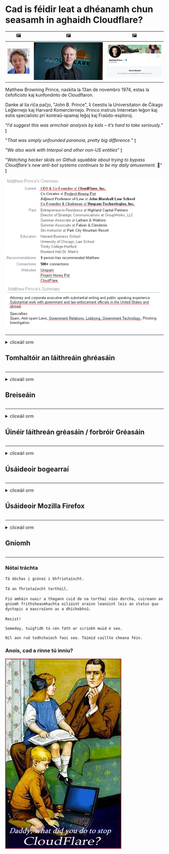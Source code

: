 # Cad is féidir leat a dhéanamh chun seasamh in aghaidh Cloudflare?

| 🖼 | 🖼 | 🖼 |
| --- | --- | --- |
| ![](../image/matthew_prince_teen.jpg) | ![](../image/matthew_prince.jpg) | ![](../image/blockedbymatthewprince.jpg) |


Matthew Browning Prince, naskita la 13an de novembro 1974, estas la ĉefoficisto kaj kunfondinto de Cloudflaron.

Danke al lia riĉa paĉjo, "John B. Prince", li ĉeestis la Universitaton de Ĉikago Leĝlernejo kaj Harvard Komerclernejo.
Princo instruis Interretan leĝon kaj estis specialisto pri kontraŭ-spamaj leĝoj kaj Fraŭdo-esploroj.


"*I’d suggest this was armchair analysis by kids – it’s hard to take seriously.*" [t](https://www.theguardian.com/technology/2015/nov/19/cloudflare-accused-by-anonymous-helping-isis)

"*That was simply unfounded paranoia, pretty big difference.*"  [t](https://twitter.com/xxdesmus/status/992757936123359233)

"*We also work with Interpol and other non-US entities*" [t](https://twitter.com/eastdakota/status/1203028504184360960)

"*Watching hacker skids on Github squabble about trying to bypass Cloudflare's new anti-bot systems continues to be my daily amusement.* 🍿" [t](https://twitter.com/eastdakota/status/1273277839102656515)


![](../image/whoismp.jpg)

---


<details>
<summary>cliceáil orm

## Tomhaltóir an láithreáin ghréasáin
</summary>


- Má tá Cloudflare á úsáid ag an suíomh Gréasáin is fearr leat, abair leo gan Cloudflare a úsáid.
  - Ní dhéanann whining ar na meáin shóisialta mar Facebook, Reddit, Twitter nó Mastodon aon difríocht. [Tá gníomhartha níos airde ná hashtags.](https://twitter.com/phyzonloop/status/1274132092490862594)
  - Déan iarracht teagmháil a dhéanamh le húinéir an láithreáin ghréasáin más mian leat tú féin a dhéanamh úsáideach.

[A dúirt Cloudflare](https://github.com/Eloston/ungoogled-chromium/issues/783):
```
Molaimid duit teagmháil a dhéanamh leis na riarthóirí maidir leis na seirbhísí nó na suíomhanna ar leith a mbíonn ceist agat fúthu agus do thaithí a roinnt.
```

[Mura n-iarrann tú é, ní bhíonn an fhadhb seo ar eolas ag úinéir an láithreáin ghréasáin riamh.](../PEOPLE.md)

![](../image/liberapay.jpg)

[Sampla rathúil](https://counterpartytalk.org/t/turn-off-cloudflare-on-counterparty-co-plz/164/5).<br>
Tá fadhb agat? [Ardaigh do ghuth anois.](https://github.com/maraoz/maraoz.github.io/issues/1) Sampla thíos.

```
Níl tú ach ag cabhrú le cinsireacht chorparáideach agus ollfhaireachas.
http://crimeflare.eu.org
```

```
Tá do leathanach gréasáin i ngairdín múrtha príobháideach CloudFlare a dhéanann mí-úsáid ar phríobháideacht.
http://crimeflare.eu.org
```

- Tóg roinnt ama chun beartas príobháideachta an láithreáin ghréasáin a léamh.
  - má tá an suíomh Gréasáin taobh thiar de Cloudflare nó má tá an láithreán gréasáin ag úsáid seirbhísí atá ceangailte le Cloudflare.

Caithfidh sé a mhíniú cad é an “Cloudflare”, agus cead a iarraidh chun do chuid sonraí a roinnt le Cloudflare. Mura ndéantar amhlaidh beidh sárú muiníne ann agus ba cheart an suíomh Gréasáin atá i gceist a sheachaint.

[Tá sampla inghlactha de bheartas príobháideachta anseo](https://archive.is/bDlTz) ("Subprocessors" > "Entity Name")

```
Tá do pholasaí príobháideachta léite agam agus ní féidir liom an focal Cloudflare a aimsiú.
Diúltaím sonraí a roinnt leat má leanann tú ag cur mo chuid sonraí chuig Cloudflare.
http://crimeflare.eu.org
```

Seo sampla de bheartas príobháideachta nach bhfuil an focal Cloudflare ann.
[Liberland Jobs](https://archive.is/daKIr) [privacy policy](https://docsend.com/view/feiwyte):

![](../image/cfwontobey.jpg)

Tá a mbeartas príobháideachta féin ag Cloudflare.
[Is breá le Cloudflare daoine doxxing.](https://www.reddit.com/r/GamerGhazi/comments/2s64fe/be_wary_reporting_to_cloudflare/)

Seo sampla maith d’fhoirm shínithe an láithreáin ghréasáin.
AFAIK, suíomh Gréasáin nialasach déan é seo. An mbeidh muinín agat astu?

```
Trí “Cláraigh le haghaidh XYZ” a chliceáil, aontaíonn tú lenár dtéarmaí seirbhíse agus ráiteas príobháideachta.
Aontaíonn tú freisin do chuid sonraí a roinnt le Cloudflare agus aontaíonn tú freisin le ráiteas príobháideachta cloudflare.
Má sceitheann Cloudflare do chuid faisnéise nó mura ligfidh sé duit ceangal lenár bhfreastalaithe, ní sinne atá an locht. [*]

[ Clarú ] [ ní aontaím ]
```
[*] [PEOPLE.md](../PEOPLE.md)


- Déan iarracht gan a seirbhís a úsáid. Cuimhnigh go bhfuil Cloudflare ag faire ort.
  - ["I'm in your TLS, sniffin' your passworz"](../image/iminurtls.jpg)

- Cuardaigh suíomh Gréasáin eile. Tá roghanna agus deiseanna eile ar an idirlíon!

- Cuir ina luí ar do chairde Tor a úsáid go laethúil.
  - Ba cheart go mbeadh anaithnideacht mar chaighdeán an idirlín oscailte!
  - [Tabhair faoi deara nach dtaitníonn tionscadal Tor leis an tionscadal seo.](../HISTORY.md)

</details>

------

<details>
<summary>cliceáil orm

## Breiseáin
</summary>

- Más é Firefox, Brabhsálaí Tor, nó Cróimiam Ungoogled do bhrabhsálaí bain úsáid as ceann de na breiseáin seo thíos.
  - Más mian leat breiseán nua eile a chur leis fiafraigh faoi ar dtús.


| Ainm | Forbróir | Tacaíocht | An féidir Bloc | An féidir Fógra a thabhairt | Chrome |
| -------- | -------- | -------- | -------- | -------- | -------- |
| [Bloku Cloudflaron MITM-Atakon](../subfiles/about.bcma.md) | #Addon | [ ? ](http://crimeflare.eu.org/) | **Sea**     | **Sea**     |  **Sea** |
| [Ĉu ligoj estas vundeblaj al MITM-atako?](../subfiles/about.ismm.md) | #Addon | [ ? ](http://crimeflare.eu.org/) | Níl     | **Sea**     |  **Sea** |
| [Ĉu ĉi tiuj ligoj blokos Tor-uzanton?](../subfiles/about.isat.md) | #Addon | [ ? ](http://crimeflare.eu.org/) | Níl     | **Sea**     |  **Sea** |
| [Block Cloudflare MITM Attack](https://trac.torproject.org/projects/tor/attachment/ticket/24351/block_cloudflare_mitm_attack-1.0.14.1-an%2Bfx.xpi)<br>[**DELETED BY TOR PROJECT**](../HISTORY.md) | nullius | [ ? ](tool/block_cloudflare_mitm_fx), [Link](http://crimeflare.eu.org/) | **Sea**     | **Sea**     |  Níl |
| [TPRB](http://34ahehcli3epmhbu2wbl6kw6zdfl74iyc4vg3ja4xwhhst332z3knkyd.onion/) | Sw | [ ? ](http://34ahehcli3epmhbu2wbl6kw6zdfl74iyc4vg3ja4xwhhst332z3knkyd.onion/) | **Sea**     | **Sea**     |  Níl |
| [Detect Cloudflare](https://addons.mozilla.org/en-US/firefox/addon/detect-cloudflare/) | Frank Otto | [ ? ](https://github.com/traktofon/cf-detect) | Níl     | **Sea**     |  Níl |
| [True Sight](https://addons.mozilla.org/en-US/firefox/addon/detect-cloudflare-plus/) | claustromaniac | [ ? ](https://github.com/claustromaniac/detect-cloudflare-plus) | Níl     | **Sea**     |  Níl |
| [Which Cloudflare datacenter am I visiting?](https://addons.mozilla.org/en-US/firefox/addon/cf-pop/) | 依云 | [ ? ](https://github.com/lilydjwg/cf-pop) | Níl     | **Sea**     |  Níl |


- Is féidir le "Decentraleyes" an nasc le "CDNJS (Cloudflare)" a stopadh.
  - Cuireann sé cosc ​​ar a lán iarratas líonraí a bhaint amach, agus freastalaíonn sé ar chomhaid áitiúla chun suíomhanna a choinneáil ó bhriseadh.
  - D'fhreagair an forbróir: "[very concerning indeed](https://github.com/Synzvato/decentraleyes/issues/236#issuecomment-352049501)", "[widespread usage severely centralizes the web](https://github.com/Synzvato/decentraleyes/issues/251#issuecomment-366752049)"

- [Féadfaidh tú freisin deimhniú Cloudflare a bhaint nó a chur ar iontaoibh ó d’Údarás Teastas (CA).](https://www.ssl.com/how-to/remove-root-certificate-firefox/)

</details>

------

<details>
<summary>cliceáil orm

## Úinéir láithreán gréasáin / forbróir Gréasáin
</summary>


![](../image/word_cloudflarefree.jpg)

- Ná húsáid tuaslagán Cloudflare, Tréimhse.
  - Is féidir leat a dhéanamh níos fearr ná sin, ceart? [Seo mar is féidir síntiúis, pleananna, fearainn nó cuntais Cloudflare a bhaint.](https://support.cloudflare.com/hc/en-us/articles/200167776-Removing-subscriptions-plans-domains-or-accounts)

| 🖼 | 🖼 |
| --- | --- |
| ![](../image/htmlalertcloudflare.jpg) | ![](../image/htmlalertcloudflare2.jpg) |

- Ag iarraidh níos mó custaiméirí? Tá a fhios agat cad atá le déanamh. Tá leid "os cionn na líne".
  - [Dia duit, scríobh tú “Glacaimid go dáiríre le do phríobháideacht” ach fuair mé “Earráid 403 Proxy Toirmiscthe Gan Ainm Gan Cead”.](https://it.slashdot.org/story/19/02/19/0033255/stop-saying-we-take-your-privacy-and-security-seriously) Cén fáth a bhfuil tú ag cur bac ar Tor Nó VPN? [Agus cén fáth a bhfuil tú ag cur bac ar ríomhphoist shealadacha?](http://523kpawzkarw3j6afz2elxfs4h3hfclomkcmbjs6kaimo4lokympi6yd.onion/)

![](../image/anonexist.jpg)

- Méadóidh an seans go dtitfidh tú as Cloudflare. Ní féidir le cuairteoirí rochtain a fháil ar do shuíomh Gréasáin má tá do fhreastalaí síos nó má tá Cloudflare síos.
  - [Ar shíl tú i ndáiríre nach ndeachaigh Cloudflare síos riamh?](https://www.ibtimes.com/cloudflare-down-not-working-sites-producing-504-gateway-timeout-errors-2618008) [Another](https://twitter.com/Jedduff/status/1097875615997399040) [sample](https://twitter.com/search?f=tweets&vertical=default&q=Cloudflare%20is%20having%20problems). [Need more](../PEOPLE.md)?

![](../image/cloudflareinternalerror.jpg)

- Déanfaidh Cloudflare úsáid as do “sheirbhís API”, “freastalaí nuashonraithe bogearraí” nó “fotha RSS” do chustaiméirí. Ghlaoigh custaiméir ort agus dúirt "Ní féidir liom do API a úsáid níos mó", agus níl aon tuairim agat cad atá ar siúl. Féadann Cloudflare bac a chur ar do chustaiméir go ciúin. An gceapann tú go bhfuil sé ceart go leor?
  - Tá go leor seirbhís ar líne do chliaint léitheoir RSS agus léitheoir RSS. Cén fáth a bhfuil tú ag foilsiú fotha RSS mura bhfuil tú ag ligean do dhaoine liostáil?

![](../image/rssfeedovercf.jpg)

- An bhfuil teastas HTTPS uait? Úsáid "Let's Encrypt" nó díreach é a cheannach ón gcuideachta CA.

- An bhfuil freastalaí DNS de dhíth ort? Ní féidir do fhreastalaí féin a chur ar bun? Cad mar gheall orthu: [Hurricane Electric Free DNS](https://dns.he.net/), [Dyn.com](https://dyn.com/dns/), [1984 Hosting](https://www.1984hosting.com/), [Afraid.Org (Scrios Riarachán do chuntas má úsáideann tú TOR)](https://freedns.afraid.org/)

- Ag lorg seirbhíse óstála? Saor in aisce amháin? Cad mar gheall orthu: [Onion Service](http://vww6ybal4bd7szmgncyruucpgfkqahzddi37ktceo3ah7ngmcopnpyyd.onion/en/security/network-security/tor/onionservices-best-practices), [Free Web Hosting Area](https://freewha.com/), [Autistici/Inventati Web Site Hosting](https://www.autinv5q6en4gpf4.onion/services/website), [Github Pages](https://pages.github.com/), [Surge](https://surge.sh/)
  - [Roghanna malartacha ar Cloudflare](../subfiles/cloudflare-alternatives.md)

- An bhfuil tú ag úsáid "cloudflare-ipfs.com"? [An bhfuil a fhios agat go bhfuil Cloudflare IPFS go dona?](../PEOPLE.md)

- Suiteáil Balla Dóiteáin Feidhmchlár Gréasáin mar OWASP agus Fail2Ban ar do fhreastalaí agus cumraigh i gceart é.
  - Ní réiteach é Blocking Tor. Ná pionós a ghearradh ar gach duine ach as drochúsáideoirí beaga.

- Atreorú nó bloc úsáideoirí "Cloudflare Warp" ó rochtain a fháil ar do shuíomh Gréasáin. Agus tabhair cúis más féidir leat.

> Liosta IP: "[Raonta IP reatha Cloudflare](cloudflare_inc/)"

> A: Just bloc iad

```
server {
...
deny 173.245.48.0/20;
deny 103.21.244.0/22;
deny 103.22.200.0/22;
deny 103.31.4.0/22;
deny 141.101.64.0/18;
deny 108.162.192.0/18;
deny 190.93.240.0/20;
deny 188.114.96.0/20;
deny 197.234.240.0/22;
deny 198.41.128.0/17;
deny 162.158.0.0/15;
deny 104.16.0.0/12;
deny 172.64.0.0/13;
deny 131.0.72.0/22;
deny 2400:cb00::/32;
deny 2606:4700::/32;
deny 2803:f800::/32;
deny 2405:b500::/32;
deny 2405:8100::/32;
deny 2a06:98c0::/29;
deny 2c0f:f248::/32;
...
}
```

> B: Atreorú chuig an leathanach rabhaidh

```
http {
...
geo $iscf {
default 0;
173.245.48.0/20 1;
103.21.244.0/22 1;
103.22.200.0/22 1;
103.31.4.0/22 1;
141.101.64.0/18 1;
108.162.192.0/18 1;
190.93.240.0/20 1;
188.114.96.0/20 1;
197.234.240.0/22 1;
198.41.128.0/17 1;
162.158.0.0/15 1;
104.16.0.0/12 1;
172.64.0.0/13 1;
131.0.72.0/22 1;
2400:cb00::/32 1;
2606:4700::/32 1;
2803:f800::/32 1;
2405:b500::/32 1;
2405:8100::/32 1;
2a06:98c0::/29 1;
2c0f:f248::/32 1;
}
...
}

server {
...
if ($iscf) {rewrite ^ https://example.com/cfwsorry.php;}
...
}

<?php
header('HTTP/1.1 406 Not Acceptable');
echo <<<CLOUDFLARED
Thank you for visiting ourwebsite.com!<br />
We are sorry, but we can't serve you because your connection is being intercepted by Cloudflare.<br />
Please read http://crimeflare.eu.org for more information.<br />
CLOUDFLARED;
die();
```

- Cuir Seirbhís Tor Oinniún nó I2P ar bun má chreideann tú saoirse agus má chuireann tú fáilte roimh úsáideoirí gan ainm.

- Iarr comhairle ó oibreoirí dé-láithreáin ghréasáin Clearnet / Tor eile agus déan cairde gan ainm!

</details>

------

<details>
<summary>cliceáil orm

## Úsáideoir bogearraí
</summary>


- Tá DiscF ag úsáid CloudFlare. Roghanna malartacha? Molaimid [**Briar** (Android)](https://f-droid.org/en/packages/org.briarproject.briar.android/), [Ricochet (PC)](https://ricochet.im/), [Tox + Tor (Android/PC)](https://tox.chat/download.html)
  - Cuimsíonn Briar deamhan Tor mar sin ní gá duit Orbot a shuiteáil.
  - Scrios forbróirí Qwtch, Open Privacy, tionscadal stop_cloudflare óna seirbhís git gan fógra.

- Má úsáideann tú Debian GNU / Linux, nó aon díorthach, liostáil: [bug #831835](https://bugs.debian.org/cgi-bin/bugreport.cgi?bug=831835). Agus más féidir leat, cuidigh leis an paiste a fhíorú, agus cuidigh leis an gcothaitheoir teacht ar an tátal ceart ar cheart glacadh leis.

- Mol na brabhsálaithe seo i gcónaí.

| Ainm | Forbróir | Tacaíocht | Tráchtaireacht |
| -------- | -------- | -------- | -------- |
| [Ungoogled-Chromium](https://ungoogled-software.github.io/ungoogled-chromium-binaries/) | Eloston | [ ? ](https://github.com/Eloston/ungoogled-chromium) | PC (Win, Mac, Linux)  _!Tor_ |
| [Bromite](https://www.bromite.org/fdroid) | Bromite | [ ? ](https://github.com/bromite/bromite/issues) | Android  _!Tor_ |
| [Tor Browser](https://www.torproject.org/download/) | Tor Project | [ ? ](https://support.torproject.org/) | PC (Win, Mac, Linux)  _Tor_|
| [Tor Browser Android](https://www.torproject.org/download/) | Tor Project | [ ? ](https://support.torproject.org/) | Android  _Tor_|
| [Onion Browser](https://itunes.apple.com/us/app/onion-browser/id519296448?mt=8) | Mike Tigas | [ ? ](https://github.com/OnionBrowser/OnionBrowser/issues) | Apple iOS  _Tor_|
| [GNU/Icecat](https://www.gnu.org/software/gnuzilla/) | GNU | [ ? ](https://www.gnu.org/software/gnuzilla/) | PC (Linux) |
| [IceCatMobile](https://f-droid.org/en/packages/org.gnu.icecat/) | GNU | [ ? ](https://lists.gnu.org/mailman/listinfo/bug-gnuzilla) | Android |
| [Iridium Browser](https://iridiumbrowser.de/about/) | Iridium | [ ? ](https://github.com/iridium-browser/iridium-browser/) | PC (Win, Mac, Linux, OpenBSD) |


Tá príobháideacht bogearraí eile neamhfhoirfe. Ní chiallaíonn sé seo go bhfuil brabhsálaí Tor "foirfe".
Níl aon 100% slán ná 100% príobháideach ar an idirlíon agus teicneolaíocht.

- Ná bí ag iarraidh Tor a úsáid? Is féidir leat brabhsálaí ar bith a úsáid le deamhan Tor.
  - [Tabhair faoi deara nach dtaitníonn seo le tionscadal Tor.](https://support.torproject.org/tbb/tbb-9/) Úsáid Brabhsálaí Tor má tá tú in ann é sin a dhéanamh.
- [Conas Cróimiam a úsáid le Tor](../subfiles/chromium_tor.md)


Labhraimís faoi phríobháideacht bogearraí eile.

- [Más gá duit Firefox a úsáid i ndáiríre, roghnaigh "Firefox ESR".](https://www.mozilla.org/en-US/firefox/organizations/)
  - [Firefox - Faire Faire Spiaireachta](https://spyware.neocities.org/articles/firefox.html)
  - [Diúltaíonn Firefox saor-chaint, toirmeasc ar chaint saor in aisce](https://web.archive.org/web/20200423010026/https://reclaimthenet.org/firefox-rejects-free-speech-bans-free-speech-commenting-plugin-dissenter-from-its-extensions-gallery/)
  - ["100+ downvotes. Is cosúil go n-iarrtar ar chuideachta bogearraí cloí leis ... tá an iomarca bogearraí ann na laethanta seo."](https://old.reddit.com/r/firefox/comments/gutdiw/weve_got_work_to_do_the_mozilla_blog/fslbbb6/)
  - [Uh, cén fáth a léiríonn Firefox naisc urraithe dom i mo bharra URL?](https://www.reddit.com/r/firefox/comments/jybx2w/uh_why_is_firefox_showing_me_sponsored_links_in/)
  - [Mozilla - Diabhal incarnate](https://digdeeper.neocities.org/ghost/mozilla.html)

- [Cuimhnigh, tá seirbhís Cloudflare á úsáid ag Mozilla.](https://www.robtex.com/dns-lookup/www.mozilla.org) [Tá seirbhís DNS Cloudflare á úsáid acu ar a dtáirge freisin.](https://www.theregister.co.uk/2018/03/21/mozilla_testing_dns_encryption/)

- [Dhiúltaigh Mozilla an ticéad seo go hoifigiúil.](https://bugzilla.mozilla.org/show_bug.cgi?id=1426618)

- [Is joke é Firefox Focus.](https://github.com/mozilla-mobile/focus-android/issues/1743) [Gheall siad teiliméadracht a mhúchadh ach d’athraigh siad é.](https://github.com/mozilla-mobile/focus-android/issues/4210)

- [Is breá le forbróir PaleMoon / Basilisk Cloudflare.](https://github.com/mozilla-mobile/focus-android/issues/1743#issuecomment-345993097)
  - [Rinne Freastalaí Cartlainne Pale Moon malware a hackáil agus a scaipeadh ar feadh 18 mí](https://www.reddit.com/r/privacytoolsIO/comments/cc808y/pale_moons_archive_server_hacked_and_spread/)
  - Is fuath leis úsáideoirí Tor freisin - "[Lig sé a bheith naimhdeach i dtreo Tor. Sílim gur chóir go mbeadh an chuid is mó de na suíomhanna naimhdeach i dtreo Tor ag smaoineamh ar a fhachtóir mí-úsáide an-ard.](https://github.com/yacy/yacy_search_server/issues/314#issuecomment-565932097)"

- [Tá fadhb mhór “fóin abhaile” ag Waterfox](https://spyware.neocities.org/articles/waterfox.html)

- [Is spiaireacht é Google Chrome.](https://www.gnu.org/proprietary/malware-google.en.html)
  - [Déanann Google próifíl ar do ghníomhaíocht.](https://spyware.neocities.org/articles/chrome.html)

- [Déanann SRWare Iron an iomarca nasc baile le fóin.](https://spyware.neocities.org/articles/iron.html) Ceanglaíonn sé freisin le fearainn google.

- [Lorgairí liostálaí Facebook / Twitter Brabhsálaí Brave.](https://www.bleepingcomputer.com/news/security/facebook-twitter-trackers-whitelisted-by-brave-browser/)
  - [Seo tuilleadh ceisteanna.](https://spyware.neocities.org/articles/brave.html)
  - [ID cleamhnaithe binance](https://twitter.com/cryptonator1337/status/1269594587716374528)

- [Ligeann Microsoft Edge do Facebook cód Flash a reáchtáil taobh thiar de dhroim úsáideoirí.](https://www.zdnet.com/article/microsoft-edge-lets-facebook-run-flash-code-behind-users-backs/)

- [Níl meas ag Vivaldi ar do phríobháideacht.](https://spyware.neocities.org/articles/vivaldi.html)

- [Leibhéal spiaireachta ceoldráma: Fíor-ard](https://spyware.neocities.org/articles/opera.html)

- Apple iOS: [Níor chóir duit a bheith ag úsáid iOS ar chor ar bith, go príomha toisc gur malware atá ann.](https://www.gnu.org/proprietary/malware-apple.html)

Dá bhrí sin molaimid thuas tábla amháin. Tada eile.

</details>

------

<details>
<summary>cliceáil orm

## Úsáideoir Mozilla Firefox
</summary>


- Seolfaidh "Firefox Nightly" faisnéis ar leibhéal dífhabhtaithe chuig freastalaithe Mozilla gan modh rogha an diúltaithe.
  - [Tá freastalaithe Mozilla ag bealadh Cloudflare](https://www.digwebinterface.com/?hostnames=www.mozilla.org%0D%0Amozilla.cloudflare-dns.com&type=&ns=resolver&useresolver=8.8.4.4&nameservers=)

- Is féidir toirmeasc a chur ar Firefox ceangal le freastalaithe Mozilla.
  - [Treoir teimpléid beartais Mozilla](https://github.com/mozilla/policy-templates/blob/master/README.md)
  - Coinnigh i gcuimhne go bhféadfadh an cleas seo stopadh ag obair i leagan níos déanaí mar is maith le Mozilla bánú a dhéanamh orthu féin.
  - Úsáid balla dóiteáin agus scagaire DNS chun iad a bhac go hiomlán.

"`/distribution/policies.json`"

>     "WebsiteFilter": {
> 		"Block": [
> 		"*://*.mozilla.com/*",
> 		"*://*.mozilla.net/*",
> 		"*://*.mozilla.org/*",
> 		"*://webcompat.com/*",
> 		"*://*.firefox.com/*",
> 		"*://*.thunderbird.net/*",
> 		"*://*.cloudflare.com/*"
> 		]
>     },


- ~~Tuairiscigh fabht ar rianaitheoir mozilla, ag rá leo gan Cloudflare a úsáid.~~ Bhí tuairisc ar fhabht ar bugzilla. Cuireadh a n-imní in iúl do go leor daoine, ach chuir an lucht riaracháin an fabht i bhfolach in 2018.

- Is féidir leat DoH a dhíchumasú i Firefox.
  - [Athraigh an soláthróir DNS réamhshocraithe de firefox](../subfiles/change-firefox-dns.md)

![](../image/firefoxdns.jpg)

- [Más mian leat DNS neamh-ISP a úsáid, smaoinigh ar sheirbhís OpenNIC Tier2 DNS nó aon cheann de sheirbhísí DNS neamh-Cloudflare a úsáid.](https://wiki.opennic.org/start)
![](../image/opennic.jpg)
  - Bloc Cloudflare le DNS. [Crimeflare DNS](https://dns.crimeflare.eu.org/)

- Is féidir leat Tor a úsáid mar athscríobh DNS. [Mura saineolaí Tor tú, cuir ceist anseo.](https://tor.stackexchange.com/)

> **Conas?**
> 1. Íoslódáil Tor agus é a shuiteáil ar do ríomhaire.
> 2. Cuir an líne seo le comhad "torrc".
> DNSPort 127.0.0.1:53
> 3. Atosaigh Tor.
> 4. Socraigh freastalaí DNS do ríomhaire go "127.0.0.1".

</details>

------

<details>
<summary>cliceáil orm

## Gníomh
</summary>


- Inis do dhaoine eile mórthimpeall ort faoi na contúirtí a bhaineann le Cloudflare.

- [Cuidigh leis an stór seo a fheabhsú.](http://crimeflare.eu.org).
  - Tá na liostaí, na hargóintí ina choinne agus na sonraí araon.

- [Déan doiciméadú agus déan an-phoiblí nuair a théann rudaí mícheart le Cloudflare (agus cuideachtaí dá samhail), agus déan cinnte an stór seo a lua nuair a dhéanann tú amhlaidh](http://crimeflare.eu.org) :)

- Iarr ar níos mó daoine Tor a úsáid de réir réamhshocraithe ionas go mbeidh siad in ann taithí a fháil ar an ngréasán ó pheirspictíocht áiteanna éagsúla ar domhan.

- Tosaigh grúpaí, sna meáin shóisialta agus i bhfeoil, atá tiomanta don domhan a shaoradh ó Cloudflare.

- Nuair is iomchuí, déan nasc leis na grúpaí seo ar an stór seo - is áit é seo chun oibriú le chéile mar ghrúpaí a chomhordú.

- [Cuir tús le coop a fhéadfaidh rogha neamh-chorparáideach brí a sholáthar do Cloudflare.](../subfiles/cloudflare-alternatives.md)

- Cuir in iúl dúinn faoi aon roghanna eile chun cabhrú le cosaint ilchisealach a sholáthar i gcoinne Cloudflare ar a laghad.

- Más custaiméir Cloudflare tú, socraigh do shocruithe príobháideachta, agus fan go sáraíonn siad iad.
  - [Ansin tabhair leat iad faoi tháillí sáraithe frith-spam / príobháideachta.](https://twitter.com/thexpaw/status/1108424723233419264)

- Má tá tú i Stáit Aontaithe Mheiriceá agus más banc nó cuntasóir an láithreán gréasáin atá i gceist, déan iarracht brú dlíthiúil a thabhairt faoin Acht Gramm-Leach-Bliley, nó faoi Acht na Meiriceánaigh faoi Dhíchumas agus tuairisc a thabhairt dúinn ar a mhéid a gheobhaidh tú .

- Más suíomh rialtais é an suíomh Gréasáin, déan iarracht brú dlíthiúil a thabhairt faoin 1ú Leasú ar Bhunreacht na SA.

- Más saoránach den AE tú, déan teagmháil leis an suíomh Gréasáin chun d’fhaisnéis phearsanta a sheoladh faoin Rialachán Ginearálta maidir le Cosaint Sonraí. Má dhiúltaíonn siad do chuid faisnéise a thabhairt duit, is sárú dlí é sin.

- Maidir le cuideachtaí a mhaíonn go dtugann siad seirbhís ar a suíomh Gréasáin, déan iarracht iad a thuairisciú mar “fhógraíocht bhréagach” d’eagraíochtaí cosanta tomhaltóirí agus do BBB. Freastalaíonn freastalaithe Cloudflare ar shuíomhanna Gréasáin Cloudflare.

- [Molann an ITU i gcomhthéacs na SA go bhfuil Cloudflare ag tosú ag éirí mór go leor go bhféadfaí dlí in aghaidh trustaí a thabhairt anuas orthu.](https://www.itu.int/en/ITU-T/Workshops-and-Seminars/20181218/Documents/Geoff_Huston_Presentation.pdf)

- Is féidir a shamhlú go bhféadfadh foráil a bheith i leagan 4 GNU GPL i gcoinne an cód foinse a stóráil taobh thiar de sheirbhís den sórt sin, á cheangal ar gach clár GPLv4 agus níos déanaí go bhfuil an cód foinse inrochtana ar a laghad trí mheán nach ndéanann idirdhealú in aghaidh úsáideoirí Tor.

</details>

------

### Nótaí tráchta

```
Tá dóchas i gcónaí i bhfriotaíocht.

Tá an fhriotaíocht torthúil.

Fiú amháin nuair a thagann cuid de na torthaí níos dorcha, cuireann an gníomh frithsheasmhachta oiliúint orainn leanúint leis an status quo dystopic a eascraíonn as a dhíchobhsú.

Resist!
```

```
Someday, tuigfidh tú cén fáth ar scríobh muid é seo.
```

```
Níl aon rud todhchaíoch faoi seo. Táimid caillte cheana féin.
```

### Anois, cad a rinne tú inniu?


![](../image/stopcf.jpg)

